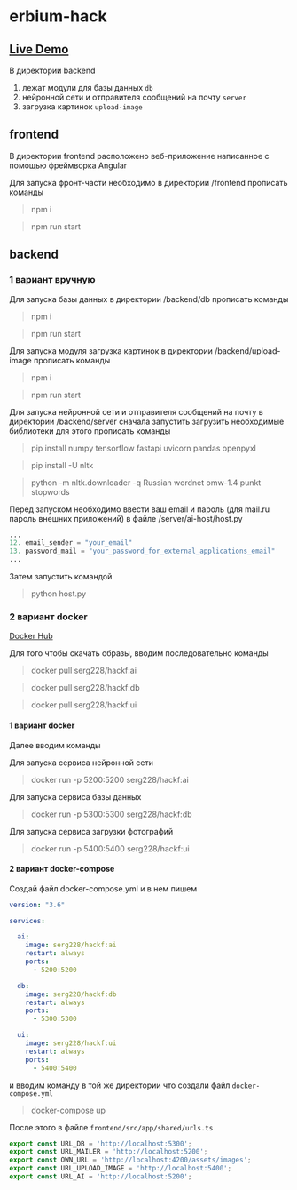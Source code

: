 # erbium-hack

<h2><a  href="https://erbium-solution.vercel.app/">Live Demo</a></h2>

В директории backend
1. лежат модули для базы данных `db` 
2. нейронной сети и отправителя сообщений на почту `server`
3. загрузка картинок `upload-image`

## frontend

В директории frontend расположено веб-приложение написанное с помощью фреймворка Angular

Для запуска фронт-части необходимо в директории /frontend прописать команды
> npm i

> npm run start

## backend
### 1 вариант вручную

Для запуска базы данных в директории /backend/db прописать команды

> npm i

> npm run start

Для запуска модуля загрузка картинок в директории /backend/upload-image прописать команды

> npm i

> npm run start

Для запуска нейронной сети и отправителя сообщений на почту в директории /backend/server 
сначала запустить загрузить необходимые библиотеки для этого прописать команды

> pip install numpy tensorflow fastapi uvicorn pandas openpyxl

> pip install -U nltk

> python -m nltk.downloader -q Russian wordnet omw-1.4 punkt stopwords

Перед запуском необходимо ввести ваш email и пароль (для mail.ru пароль внешних приложений) 
в файле /server/ai-host/host.py 
```python
...
12. email_sender = "your_email"
13. password_mail = "your_password_for_external_applications_email"
...
```

Затем запустить командой

> python host.py

### 2 вариант docker

<a  href="https://hub.docker.com/r/serg228/hackf">Docker Hub</a>

Для того чтобы скачать образы, вводим последовательно команды

> docker pull serg228/hackf:ai

> docker pull serg228/hackf:db

> docker pull serg228/hackf:ui

#### 1 вариант docker

Далее вводим команды

Для запуска сервиса нейронной сети
> docker run -p 5200:5200 serg228/hackf:ai

Для запуска сервиса базы данных
> docker run -p 5300:5300 serg228/hackf:db

Для запуска сервиса загрузки фотографий
> docker run -p 5400:5400 serg228/hackf:ui

#### 2 вариант docker-compose

Создай файл docker-compose.yml и в нем пишем

```yml
version: "3.6"

services:

  ai:
    image: serg228/hackf:ai
    restart: always
    ports:
      - 5200:5200

  db:
    image: serg228/hackf:db
    restart: always
    ports:
      - 5300:5300

  ui:
    image: serg228/hackf:ui
    restart: always
    ports:
      - 5400:5400
```

и вводим команду в той же директории что создали файл `docker-compose.yml`

> docker-compose up

После этого в файле `frontend/src/app/shared/urls.ts`
```typescript
export const URL_DB = 'http://localhost:5300';
export const URL_MAILER = 'http://localhost:5200';
export const OWN_URL = 'http://localhost:4200/assets/images';
export const URL_UPLOAD_IMAGE = 'http://localhost:5400';
export const URL_AI = 'http://localhost:5200';
```
